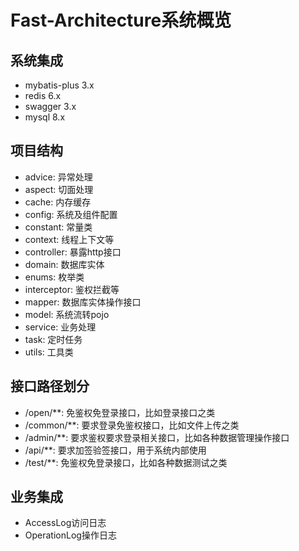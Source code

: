 # Fast-Architecture系统概览

## 系统集成

- mybatis-plus 3.x
- redis 6.x
- swagger 3.x
- mysql 8.x

## 项目结构

- advice: 异常处理
- aspect: 切面处理
- cache: 内存缓存
- config: 系统及组件配置
- constant: 常量类
- context: 线程上下文等
- controller: 暴露http接口
- domain: 数据库实体
- enums: 枚举类
- interceptor: 鉴权拦截等
- mapper: 数据库实体操作接口
- model: 系统流转pojo
- service: 业务处理
- task: 定时任务
- utils: 工具类

## 接口路径划分

- /open/**: 免鉴权免登录接口，比如登录接口之类
- /common/**: 要求登录免鉴权接口，比如文件上传之类
- /admin/**: 要求鉴权要求登录相关接口，比如各种数据管理操作接口
- /api/**: 要求加签验签接口，用于系统内部使用
- /test/**: 免鉴权免登录接口，比如各种数据测试之类

## 业务集成

- AccessLog访问日志
- OperationLog操作日志